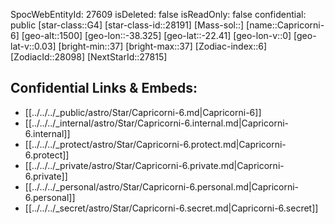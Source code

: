 ﻿---
location: [-22.41,-38.325,1500]
type: Star
tags:
- astro/Star

---
SpocWebEntityId: 27609
isDeleted: false
isReadOnly: false
confidential: public
[star-class::G4]
[star-class-id::28191]
[Mass-sol::]
[name::Capricorni-6]
[geo-alt::1500]
[geo-lon::-38.325]
[geo-lat::-22.41]
[geo-lon-v::0]
[geo-lat-v::0.03]
[bright-min::37]
[bright-max::37]
[Zodiac-index::6]
[ZodiacId::28098]
[NextStarId::27815]



## Confidential Links & Embeds: 
- [[../../../_public/astro/Star/Capricorni-6.md|Capricorni-6]] 
- [[../../../_internal/astro/Star/Capricorni-6.internal.md|Capricorni-6.internal]] 
- [[../../../_protect/astro/Star/Capricorni-6.protect.md|Capricorni-6.protect]] 
- [[../../../_private/astro/Star/Capricorni-6.private.md|Capricorni-6.private]] 
- [[../../../_personal/astro/Star/Capricorni-6.personal.md|Capricorni-6.personal]] 
- [[../../../_secret/astro/Star/Capricorni-6.secret.md|Capricorni-6.secret]]

